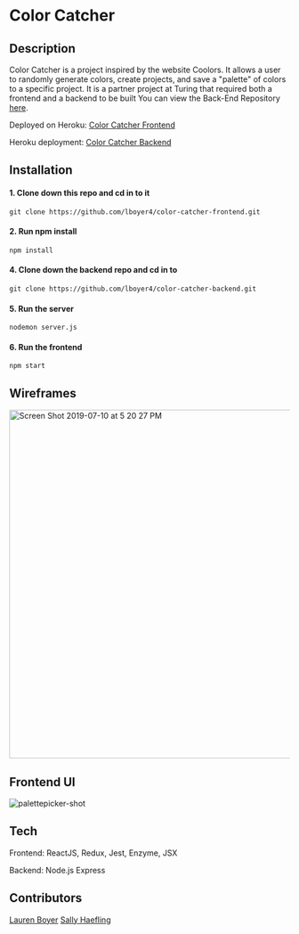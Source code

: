 # Color Catcher

## Description

 Color Catcher is a project inspired by the website Coolors. It allows a user to randomly generate colors, create projects, and save a "palette" of colors to a specific project. It is a partner project at Turing that required both a frontend and a backend to be built
 You can view the Back-End Repository [here](https://github.com/lboyer4/color-catcher-backend.git).
 
 Deployed on Heroku: [Color Catcher Frontend](https://color-catcher.herokuapp.com/)
 
 Heroku deployment: [Color Catcher Backend](https://colorcatcher.herokuapp.com/)

## Installation
  #### 1. Clone down this repo and cd in to it
  ```git clone https://github.com/lboyer4/color-catcher-frontend.git```
  #### 2. Run npm install
 ```npm install```
  #### 4. Clone down the backend repo and cd in to
  ```git clone https://github.com/lboyer4/color-catcher-backend.git```
  #### 5. Run the server
  ```nodemon server.js```
  #### 6. Run the frontend
  ```npm start```
  
 ## Wireframes
 <img width="626" alt="Screen Shot 2019-07-10 at 5 20 27 PM" src="https://user-images.githubusercontent.com/40863560/61019084-2a145000-a356-11e9-897b-6204591e75fa.png">
 
 ## Frontend UI
 ![palettepicker-shot](https://user-images.githubusercontent.com/40863560/61022339-ab71df80-a362-11e9-8aa4-9c00301a5065.png)

## Tech
 Frontend: ReactJS, Redux, Jest, Enzyme, JSX
 
 Backend: Node.js Express
## Contributors
[Lauren Boyer](https://github.com/lboyer4)
[Sally Haefling](https://github.com/SallyHaefling)
